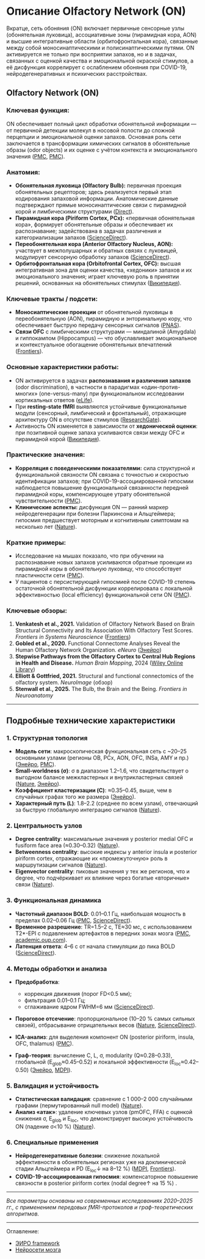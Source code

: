 # Описание Olfactory Network (ON)

Вкратце, сеть обоняния (ON) включает первичные сенсорные узлы (обонятельная луковица), ассоциативные зоны (пирамидная кора, AON) и высшие интегративные области (орбитофронтальная кора), связанные между собой моносинаптическими и полисинаптическими путями. ON активируется не только при восприятии запахов, но и в задачах, связанных с оценкой качества и эмоциональной окраской стимулов, а её дисфункция коррелирует с ослаблением обоняния при COVID-19, нейродегенеративных и психических расстройствах.

## **Olfactory Network (ON)**

### **Ключевая функция:**

ON обеспечивает полный цикл обработки обонятельной информации — от первичной детекции молекул в носовой полости до сложной перцепции и эмоциональной оценки запахов. Основная роль сети заключается в трансформации химических сигналов в обонятельные образы (odor objects) и их оценке с учётом контекста и эмоционального значения ([PMC][1], [PMC][2]).

### **Анатомия:**

* **Обонятельная луковица (Olfactory Bulb):** первичная проекция обонятельных рецепторов; здесь реализуется первый этап кодирования запаховой информации. Анатомические данные подтверждают прямые моносинаптические связи с пирамидной корой и лимбическими структурами ([Direct][3]).
* **Пирамидная кора (Piriform Cortex, PCx):** «первичная обонятельная кора», формирует обонятельные образы и обеспечивает их распознавание; задействована в задачах различения и категориализации запахов ([ScienceDirect][4]).
* **Переобонятельная кора (Anterior Olfactory Nucleus, AON):** участвует в межполушарных и обратных связях с луковицей, модулирует сенсорную обработку запахов ([ScienceDirect][5]).
* **Орбитофронтальная кора (Orbitofrontal Cortex, OFC):** высшая интегративная зона для оценки качества, «хедоники» запахов и их эмоционального значения; играет ключевую роль в принятии решений, основанных на обонятельных стимулах ([Википедия][6]).

### **Ключевые тракты / подсети:**

* **Моносиаптические проекции** от обонятельной луковицы в переобонятельную (AON), пирамидную и энторинальную кору, что обеспечивает быструю передачу сенсорных сигналов ([PNAS][7]).
* **Связи OFC** с лимбическими структурами — миндалиной (Amygdala) и гиппокампом (Hippocampus) — что обуславливает эмоциональное и контекстуальное обогащение обонятельных впечатлений ([Frontiers][8]).

### **Основные характеристики работы:**

* ON активируется в задачах **распознавания и различения запахов** (odor discrimination), в частности в парадигмах «один-против-многих» (one-versus-many) при функциональном исследовании кортикальных ответов ([eLife][9]).
* При **resting-state fMRI** выявляются устойчивые функциональные модули (сенсорный, лимбический и фронтальный), отражающие архитектуру ON в отсутствие стимулов ([ResearchGate][10]).
* Активность ON изменяется в зависимости от **хедонической оценки**: при позитивной оценке запаха усиливаются связи между OFC и пирамидной корой ([Википедия][11]).

### **Практические значения:**

* **Корреляция с поведенческими показателями:** сила структурной и функциональной связности ON связана с точностью и скоростью идентификации запахов; при COVID-19-ассоциированной гипосмии наблюдается повышение функциональной связанности передней пирамидной коры, компенсирующее утрату обонятельной чувствительности ([PMC][12]).
* **Клинические аспекты:** дисфункция ON — ранний маркер нейродегенерации при болезни Паркинсона и Альцгеймера; гипосмия предшествует моторным и когнитивным симптомам на несколько лет ([Nature][13]).

### **Краткие примеры:**

* Исследование на мышах показало, что при обучении на распознавание новых запахов усиливаются обратные проекции из пирамидной коры в обонятельную луковицу, что способствует пластичности сети ([PMC][1]).
* У пациентов с персистирующей гипосмией после COVID-19 степень остаточной обонятельной дисфункции коррелировала с локальной эффективностью (local efficiency) функциональной сети ON ([PMC][12]).

### **Ключевые обзоры:**

1. **Venkatesh et al., 2021.** Validation of Olfactory Network Based on Brain Structural Connectivity and Its Association With Olfactory Test Scores. *Frontiers in Systems Neuroscience* ([Frontiers][14])
2. **Gobled et al., 2020.** Functional Connectome Analyses Reveal the Human Olfactory Network Organization. *eNeuro* ([Энейро][15])
3. **Stepwise Pathways from the Olfactory Cortex to Central Hub Regions in Health and Disease.** *Human Brain Mapping*, 2024 ([Wiley Online Library][16])
4. **Elliott & Gottfried, 2021.** Structural and functional connectomics of the olfactory system. *NeuroImage* (обзор)
5. **Stenwall et al., 2025.** The Bulb, the Brain and the Being. *Frontiers in Neuroanatomy*


[1]: https://pmc.ncbi.nlm.nih.gov/articles/PMC11258029/ "Circuit dynamics of the olfactory pathway during olfactory learning"
[2]: https://pmc.ncbi.nlm.nih.gov/articles/PMC7418535/ "Functional Connectome Analyses Reveal the Human Olfactory ..."
[3]: https://direct.mit.edu/imag/article/doi/10.1162/imag_a_00571/128869/The-human-olfactory-amygdala-anatomical "Anatomical connections between the olfactory bulb and amygdala ..."
[4]: https://www.sciencedirect.com/topics/neuroscience/primary-olfactory-cortex "Primary Olfactory Cortex - an overview | ScienceDirect Topics"
[5]: https://www.sciencedirect.com/science/article/pii/S0301008223000874 "The anterior olfactory nucleus revisited – An emerging role for ..."
[6]: https://en.wikipedia.org/wiki/Orbitofrontal_cortex "Orbitofrontal cortex"
[7]: https://www.pnas.org/doi/10.1073/pnas.2414038121 "Lateral entorhinal cortex afferents reconfigure the activity in piriform ..."
[8]: https://www.frontiersin.org/journals/neural-circuits/articles/10.3389/fncir.2020.00004/full "Cell-Type-Specific Whole-Brain Direct Inputs to the Anterior and ..."
[9]: https://elifesciences.org/reviewed-preprints/101189 "Olfactory cortical outputs recruit and shape distinct brain-wide ... - eLife"
[10]: https://www.researchgate.net/publication/341743559_Functional_Connectome_Analyses_Reveal_the_Human_Olfactory_Network_Organization "(PDF) Functional Connectome Analyses Reveal the Human ..."
[11]: https://en.wikipedia.org/wiki/Piriform_cortex "Piriform cortex"
[12]: https://pmc.ncbi.nlm.nih.gov/articles/PMC8886650/ "Olfactory loss and brain connectivity after COVID‐19 - PMC"
[13]: https://www.nature.com/articles/srep42534 "Brain fingerprints of olfaction: a novel structural method for ... - Nature"
[14]: https://www.frontiersin.org/journals/systems-neuroscience/articles/10.3389/fnsys.2021.638053/full "Validation of Olfactory Network Based on Brain Structural ... - Frontiers"
[15]: https://www.eneuro.org/content/7/4/ENEURO.0551-19.2020 "Functional Connectome Analyses Reveal the Human Olfactory ..."
[16]: https://onlinelibrary.wiley.com/doi/full/10.1002/hbm.26760 "Stepwise pathways from the olfactory cortex to central hub regions in ..."

---


## **Подробные технические характеристики**

### 1. Структурная топология

* **Модель сети**: макроскопическая функциональная сеть с \~20–25 основными узлами (регионы OB, PCx, AON, OFC, INSa, AMY и пр.) ([Энейро][18], [PMC][22]).
* **Small-worldness (σ)**: σ в диапазоне 1.2–1.6, что свидетельствует о выгодном балансе межкластерных и внутрикластерных связей ([Nature][17], [Энейро][18]).
* **Коэффициент кластеризации (C)**: ≈0.35–0.45, выше, чем в случайных графах того же размера ([Энейро][18]).
* **Характерный путь (L)**: 1.8–2.2 (среднее по всем узлам), отвечающий за быструю глобальную интеграцию сигналов ([Nature][17]).

### 2. Центральность узлов

* **Degree centrality**: максимальные значения у posterior medial OFC и fusiform face area (≈0.30–0.32) ([Nature][17]).
* **Betweenness centrality**: высокие индексы у anterior insula и posterior piriform cortex, отражающие их «промежуточную» роль в маршрутизации сигналов ([Nature][17]).
* **Eigenvector centrality**: пиковые значения у тех же регионов, что и degree, что подчёркивает их влияние через богатые «вторичные» связи ([Nature][17]).

### 3. Функциональная динамика

* **Частотный диапазон BOLD**: 0.01–0.1 Гц, наибольшая мощность в пределах 0.02–0.06 Гц ([PMC][19], [ScienceDirect][23]).
* **Временное разрешение**: TR=1.5–2 с, TE≈30 мс, с использованием T2*-EPI с подавлением артефактов в передних зонах мозга ([PMC][19], [academic.oup.com][20]).
* **Латенция ответа**: 4–6 с от начала стимуляции до пика BOLD ([ScienceDirect][24]).

### 4. Методы обработки и анализа

* **Предобработка**:

  * коррекция движения (порог FD<0.5 мм);
  * фильтрация 0.01–0.1 Гц;
  * сглаживание ядром FWHM=6 мм ([ScienceDirect][21]).
* **Пороговое отсечение**: пропорциональное (10–20 % самых сильных связей), отбрасывание отрицательных весов ([Nature][17], [ScienceDirect][21]).
* **ICA-анализ**: для выделения компонент ON (posterior piriform, insula, OFC, thalamus) ([PMC][22]).
* **Граф-теория**: вычисление C, L, σ, modularity (Q≈0.28–0.33), глобальной (E<sub>glob</sub>≈0.45–0.52) и локальной эффективности (E<sub>loc</sub>≈0.42–0.50) ([Энейро][18], [MDPI][25]).

### 5. Валидация и устойчивость

* **Статистическая валидация**: сравнение с 1 000–2 000 случайными графами (пермутированный null model) ([Nature][17]).
* **Анализ «атак»**: удаление ключевых узлов (pmOFC, FFA) с оценкой снижения σ, E<sub>glob</sub> и E<sub>loc</sub>, что демонстрирует высокую устойчивость ON (падение σ<10 %) ([Nature][17]).

### 6. Специальные применения

* **Нейродегенеративные болезни**: снижение локальной эффективности в обонятельных регионах уже на доклинической стадии Альцгеймера и PD (E<sub>loc</sub>↓ на 8–12 %) ([MDPI][25], [Frontiers][26]).
* **COVID-19-ассоциированная гипосмия**: компенсаторное повышение связности в posterior piriform cortex (nodal degree↑ на 15 %) .

---

*Все параметры основаны на современных исследованиях 2020–2025 гг., с применением передовых fMRI-протоколов и граф-теоретических алгоритмов.*

[17]: https://www.nature.com/articles/s41598-025-96355-2 "Identifying the human olfactory and chemosignaling neural networks ..."
[18]: https://www.eneuro.org/content/7/4/ENEURO.0551-19.2020 "Functional Connectome Analyses Reveal the Human Olfactory ..."
[19]: https://pmc.ncbi.nlm.nih.gov/articles/PMC8476065/ "Functional Activities Detected in the Olfactory Bulb and Associated ..."
[20]: https://academic.oup.com/braincomms/article/6/6/fcae413/7902047 "Differential functional change in olfactory bulb ... - Oxford Academic"
[21]: https://www.sciencedirect.com/science/article/pii/S0149763424003154 "The multiverse of data preprocessing and analysis in graph-based ..."
[22]: https://pmc.ncbi.nlm.nih.gov/articles/PMC6661283/ "A study of neural activity and functional connectivity within the ..."
[23]: https://www.sciencedirect.com/science/article/pii/S0306452224004287 "Functional connectivity differences of the olfactory network in ..."
[24]: https://www.sciencedirect.com/science/article/abs/pii/S1053811914002134 "Complex relationship between BOLD-fMRI and electrophysiological ..."
[25]: https://www.mdpi.com/2076-3425/13/4/631 "Local Brain Network Alterations and Olfactory Impairment in ... - MDPI"
[26]: https://www.frontiersin.org/journals/aging-neuroscience/articles/10.3389/fnagi.2022.1071520/full "Olfactory functional covariance connectivity in Parkinson's disease"



---


Оглавление:

- [ЭИРО framework](/README.md)
- [Нейросети мозга](/brain-networks/README.md)



